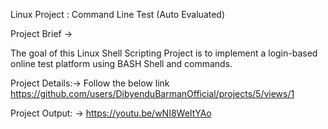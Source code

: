Linux Project : Command Line Test (Auto Evaluated)

Project Brief ->

The goal of this Linux Shell Scripting Project is to implement a login-based online test platform using BASH Shell and commands.

Project Details:-> Follow the below link
https://github.com/users/DibyenduBarmanOfficial/projects/5/views/1

Project Output: -> https://youtu.be/wNI8WeItYAo
